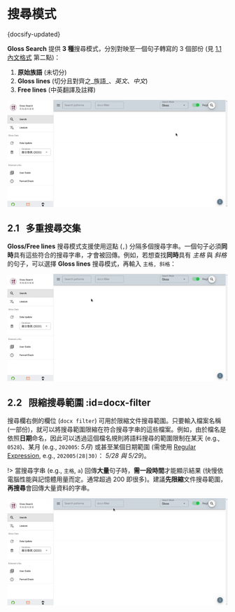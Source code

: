# 搜尋模式

{docsify-updated}


**Gloss Search** 提供 **3 種**搜尋模式，分別對映至一個句子轉寫的 3 個部份 (見 [1.1 內文格式](prepare-data#content-format) 第二點)：

1. **原始族語** (未切分)
1. **Gloss lines** (切分且對齊之_族語_、_英文_、_中文_)
1. **Free lines** (中英翻譯及註釋)

![](_media/UI-search-mode.gif)



## 2.1 &nbsp; 多重搜尋交集

**Gloss/Free lines** 搜尋模式支援使用逗點 (`,`) 分隔多個搜尋字串。一個句子必須**同時**具有這些符合的搜尋字串，才會被回傳。例如，若想查找**同時**具有 _主格_ 與 _斜格_ 的句子，可以選擇 **Gloss lines** 搜尋模式，再輸入 `主格, 斜格`：

![](_media/UI-search-multi-pat.gif ':size=77% :class=center')



## 2.2 &nbsp; 限縮搜尋範圍 :id=docx-filter

搜尋欄右側的欄位 (`docx filter`) 可用於限縮文件搜尋範圍。只要輸入檔案名稱 (一部份)，就可以將搜尋範圍限縮在符合搜尋字串的這些檔案。例如，由於檔名是依照**日期**命名，因此可以透過這個檔名規則將語料搜尋的範圍限制在某天 (e.g., `0528`)、某月 (e.g., `202005`:
_5月_)
或甚至某個日期範圍 (需使用 [Regular Expression](regex.md), e.g., `202005(28|30)`： _5/28 與 5/29_)。

!> 當搜尋字串 (e.g., `主格`, `a`) 回傳**大量**句子時，**需一段時間**才能顯示結果 (快慢依電腦性能與記憶體用量而定。通常超過 200 即很多)。建議**先限縮**文件搜尋範圍，**再搜尋**會回傳大量資料的字串。

![](_media/UI-docfilter.gif ':size=77% :class=center')
